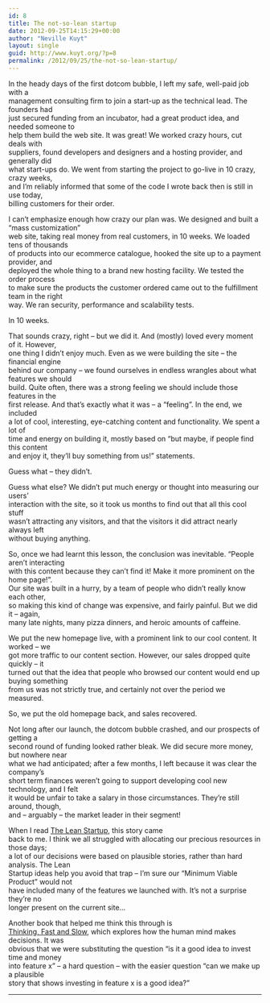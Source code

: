 ```yaml
---
id: 8
title: The not-so-lean startup
date: 2012-09-25T14:15:29+00:00
author: "Neville Kuyt"
layout: single
guid: http://www.kuyt.org/?p=8
permalink: /2012/09/25/the-not-so-lean-startup/
---
```

In the heady days of the first dotcom bubble, I left my safe, well-paid job with a  
management consulting firm to join a start-up as the technical lead. The founders had  
just secured funding from an incubator, had a great product idea, and needed someone to  
help them build the web site. It was great! We worked crazy hours, cut deals with  
suppliers, found developers and designers and a hosting provider, and generally did  
what start-ups do. We went from starting the project to go-live in 10 crazy, crazy weeks,  
and I&#8217;m reliably informed that some of the code I wrote back then is still in use today,  
billing customers for their order.

I can&#8217;t emphasize enough how crazy our plan was. We designed and built a &#8220;mass customization&#8221;  
web site, taking real money from real customers, in 10 weeks. We loaded tens of thousands  
of products into our ecommerce catalogue, hooked the site up to a payment provider, and  
deployed the whole thing to a brand new hosting facility. We tested the order process  
to make sure the products the customer ordered came out to the fulfillment team in the right  
way. We ran security, performance and scalability tests.

In 10 weeks.

That sounds crazy, right &#8211; but we did it. And (mostly) loved every moment of it. However,  
one thing I didn&#8217;t enjoy much. Even as we were building the site &#8211; the financial engine  
behind our company &#8211; we found ourselves in endless wrangles about what features we should  
build. Quite often, there was a strong feeling we should include those features in the  
first release. And that&#8217;s exactly what it was &#8211; a &#8220;feeling&#8221;. In the end, we included  
a lot of cool, interesting, eye-catching content and functionality. We spent a lot of  
time and energy on building it, mostly based on &#8220;but maybe, if people find this content  
and enjoy it, they&#8217;ll buy something from us!&#8221; statements.

Guess what &#8211; they didn&#8217;t.

Guess what else? We didn&#8217;t put much energy or thought into measuring our users&#8217;  
interaction with the site, so it took us months to find out that all this cool stuff  
wasn&#8217;t attracting any visitors, and that the visitors it did attract nearly always left  
without buying anything.

So, once we had learnt this lesson, the conclusion was inevitable. &#8220;People aren&#8217;t interacting  
with this content because they can&#8217;t find it! Make it more prominent on the home page!&#8221;.  
Our site was built in a hurry, by a team of people who didn&#8217;t really know each other,  
so making this kind of change was expensive, and fairly painful. But we did it &#8211; again,  
many late nights, many pizza dinners, and heroic amounts of caffeine.

We put the new homepage live, with a prominent link to our cool content. It worked &#8211; we  
got more traffic to our content section. However, our sales dropped quite quickly &#8211; it  
turned out that the idea that people who browsed our content would end up buying something  
from us was not strictly true, and certainly not over the period we measured.

So, we put the old homepage back, and sales recovered.

Not long after our launch, the dotcom bubble crashed, and our prospects of getting a  
second round of funding looked rather bleak. We did secure more money, but nowhere near  
what we had anticipated; after a few months, I left because it was clear the company&#8217;s  
short term finances weren&#8217;t going to support developing cool new technology, and I felt  
it would be unfair to take a salary in those circumstances. They&#8217;re still around, though,  
and &#8211; arguably &#8211; the market leader in their segment!

When I read [The Lean Startup](http://theleanstartup.com/), this story came  
back to me. I think we all struggled with allocating our precious resources in those days;  
a lot of our decisions were based on plausible stories, rather than hard analysis. The Lean  
Startup ideas help you avoid that trap &#8211; I&#8217;m sure our &#8220;Minimum Viable Product&#8221; would not  
have included many of the features we launched with. It&#8217;s not a surprise they&#8217;re no  
longer present on the current site&#8230;

Another book that helped me think this through is [  
Thinking, Fast and Slow](http://en.wikipedia.org/wiki/Thinking,_Fast_and_Slow), which explores how the human mind makes decisions. It was  
obvious that we were substituting the question &#8220;is it a good idea to invest time and money  
into feature x&#8221; &#8211; a hard question &#8211; with the easier question &#8220;can we make up a plausible  
story that shows investing in feature x is a good idea?&#8221;

* * *